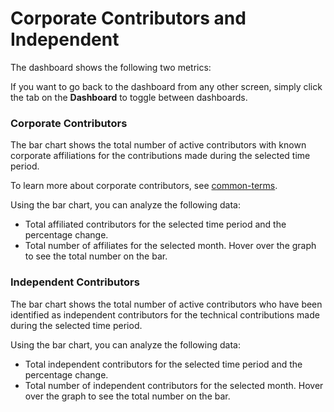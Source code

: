 # Corporate Contributors and Independent

The dashboard shows the following two metrics:

If you want to go back to the dashboard from any other screen, simply click the tab on the **Dashboard** to toggle between dashboards.

### Corporate Contributors

The bar chart shows the total number of active contributors with known corporate affiliations for the contributions made during the selected time period.

To learn more about corporate contributors, see [common-terms](../../../../common-terms.md#corporate-contributor-or-affiliated-contributor).

Using the bar chart, you can analyze the following data:

* Total affiliated contributors for the selected time period and the percentage change.
* Total number of affiliates for the selected month. Hover over the graph to see the total number on the bar.

### Independent Contributors

The bar chart shows the total number of active contributors who have been identified as independent contributors for the technical contributions made during the selected time period.

Using the bar chart, you can analyze the following data:

* Total independent contributors for the selected time period and the percentage change.
* Total number of independent contributors  for the selected month. Hover over the graph to see the total number on the bar.

